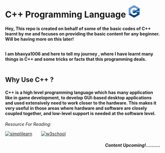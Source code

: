 # C++ Programming Language <a href="https://www.w3schools.com/cpp/" target="_blank" rel="noreferrer"> <img src="https://raw.githubusercontent.com/devicons/devicon/master/icons/cplusplus/cplusplus-original.svg" alt="cplusplus" width="40" height="40"/> </a> 

<h4>
Hey, This repo is created on behalf of some of the basic codes of C++ learnt by me and focuses on providing the basic content for any beginner.
Will be having more on this later!
<br><br>
<p>
I am bhavya1006 and here to tell my journey , where I have learnt many things in C++ and some tricks or facts that this programming deals.
<br><br>


</h4>

## Why Use C++ ?

<h4>
C++ is a high level programming language which has many application like in game development, to develop GUI-based desktop applications and used extensively need to work closer to the hardware. This makes it very useful in those areas where hardware and software are closely coupled together, and low-level support is needed at the software level.
</h4>



<i>Resource For Reading:</i> 

<a href='https://www.simplilearn.com/tutorials/cpp-tutorial/top-uses-of-c-plus-plus-programming'><img src='https://www.simplilearn.com/ice9/new_logo.svgz' width=100 alt='simplilearn'></a>
<a href='https://www.w3schools.com/cpp/default.asp'><img src='https://upload.wikimedia.org/wikipedia/commons/thumb/a/a0/W3Schools_logo.svg/1088px-W3Schools_logo.svg.png' height=39 alt='w3school' hspace=25></a>






<h4 align='right'><i>
  Content Upcoming!..........
</i></h4>
